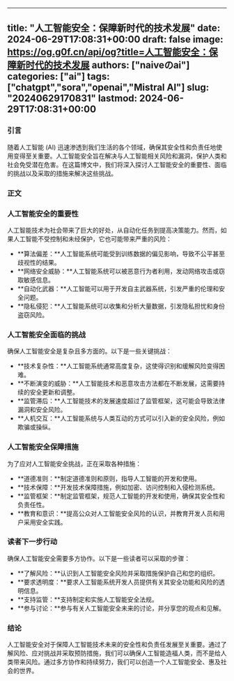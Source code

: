 
---
title: "人工智能安全：保障新时代的技术发展"
date: 2024-06-29T17:08:31+00:00
draft: false
image: https://og.g0f.cn/api/og?title=人工智能安全：保障新时代的技术发展
authors: ["naiveのai"]
categories: ["ai"]
tags: ["chatgpt","sora","openai","Mistral AI"]
slug: "20240629170831"
lastmod: 2024-06-29T17:08:31+00:00
---
### 引言

随着人工智能 (AI) 迅速渗透到我们生活的各个领域，确保其安全性和负责任地使用变得至关重要。人工智能安全旨在解决与人工智能相关风险和漏洞，保护人类和社会免受潜在危害。在这篇博文中，我们将深入探讨人工智能安全的重要性、面临的挑战以及采取的措施来解决这些挑战。

### 正文

### 人工智能安全的重要性

人工智能技术为社会带来了巨大的好处，从自动化任务到提高决策能力。然而，如果人工智能不受控制和未经保护，它也可能带来严重的风险：

- **算法偏差：**人工智能系统可能受到训练数据的偏见影响，导致不公平甚至歧视性的结果。
- **网络安全威胁：**人工智能系统可以被恶意行为者利用，发动网络攻击或窃取敏感信息。
- **自动化武器：**人工智能可以用于开发自主武器系统，引发严重的伦理和安全问题。
- **隐私侵犯：**人工智能系统可以收集和分析大量数据，引发隐私担忧和身份盗窃风险。

### 人工智能安全面临的挑战

确保人工智能安全是复杂且多方面的。以下是一些关键挑战：

- **技术复杂性：**人工智能系统通常高度复杂，这使得识别和缓解风险变得困难。
- **不断演变的威胁：**人工智能技术和恶意攻击方法都在不断发展，这需要持续的安全更新和调整。
- **监管滞后：**人工智能技术的发展速度超过了监管框架，这可能会导致法律漏洞和安全风险。
- **人机交互：**人工智能系统与人类互动的方式可以引入新的安全风险，例如欺骗或操纵。

### 人工智能安全保障措施

为了应对人工智能安全挑战，正在采取各种措施：

- **道德准则：**制定道德准则和原则，指导人工智能的开发和使用。
- **技术保障：**开发技术保障措施，例如加密、访问控制和入侵检测系统。
- **监管框架：**制定监管框架，规范人工智能的开发和使用，确保其安全性和负责任性。
- **教育和意识：**提高公众对人工智能安全风险的认识，并教育开发人员和用户采用安全实践。

### 读者下一步行动

确保人工智能安全需要多方协作。以下是一些读者可以采取的步骤：

- **了解风险：**认识到人工智能安全风险并采取措施保护自己和您的组织。
- **要求透明度：**要求人工智能系统开发人员提供有关其安全功能和风险的透明信息。
- **支持监管：**支持制定和实施人工智能安全法规。
- **参与讨论：**参与有关人工智能安全未来的讨论，并分享您的观点和见解。

### 结论

人工智能安全对于保障人工智能技术未来的安全性和负责任发展至关重要。通过了解风险、应对挑战并采取预防措施，我们可以确保人工智能造福人类，而不是给人类带来风险。通过多方协作和持续努力，我们可以创造一个人工智能安全、惠及社会的世界。